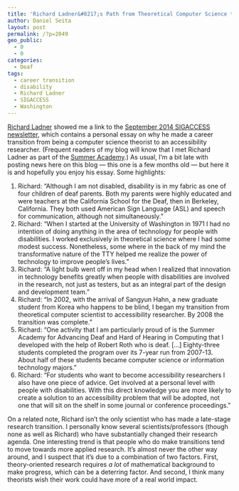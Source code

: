 ```yaml
---
title: 'Richard Ladner&#8217;s Path from Theoretical Computer Science to Accessibility Technology'
author: Daniel Seita
layout: post
permalink: /?p=2049
geo_public:
  - 0
  - 0
categories:
  - Deaf
tags:
  - career transition
  - disability
  - Richard Ladner
  - SIGACCESS
  - Washington
---
```

[Richard Ladner][1] showed me a link to the [September 2014 SIGACCESS newsletter][2], which contains a personal essay on why he made a career transition from being a computer science theorist to an accessibility researcher. (Frequent readers of my blog will know that I met Richard Ladner as part of the [Summer Academy][3].) As usual, I&#8217;m a bit late with posting news here on this blog &#8212; this one is a few months old &#8212; but here it is and hopefully you enjoy his essay. Some highlights:

  1. Richard: &#8220;Although I am not disabled, disability is in my fabric as one of four children of deaf parents. Both my parents were highly educated and were teachers at the California School for the Deaf, then in Berkeley, California. They both used American Sign Language (ASL) and speech for communication, although not simultaneously.&#8221;
  2. Richard: &#8220;When I started at the University of Washington in 1971 I had no intention of doing anything in the area of technology for people with disabilities. I worked exclusively in theoretical science where I had some modest success. Nonetheless, some where in the back of my mind the transformative nature of the TTY helped me realize the power of technology to improve people’s lives.&#8221;
  3. Richard: &#8220;A light bulb went off in my head when I realized that innovation in technology benefits greatly when people with disabilities are involved in the research, not just as testers, but as an integral part of the design and development team.&#8221;
  4. Richard: &#8220;In 2002, with the arrival of Sangyun Hahn, a new graduate student from Korea who happens to be blind, I began my transition from theoretical computer scientist to accessibility researcher. By 2008 the transition was complete.&#8221;
  5. Richard: &#8220;One activity that I am particularly proud of is the Summer Academy for Advancing Deaf and Hard of Hearing in Computing that I developed with the help of Robert Roth who is deaf. [&#8230;] Eighty-three students completed the program over its 7-year run from 2007-13. About half of these students became computer science or information technology majors.&#8221;
  6. Richard: &#8220;For students who want to become accessibility researchers I also have one piece of advice. Get involved at a personal level with people with disabilities. With this direct knowledge you are more likely to create a solution to an accessibility problem that will be adopted, not one that will sit on the shelf in some journal or conference proceedings.&#8221;

On a related note, Richard isn&#8217;t the only scientist who has made a late-stage research transition. I personally know several scientists/professors (though none as well as Richard) who have substantially changed their research agenda. One interesting trend is that people who do make transitions tend to move towards more applied research. It&#8217;s almost never the other way around, and I suspect that it&#8217;s due to a combination of two factors. First, theory-oriented research requires *a lot* of mathematical background to make progress, which can be a deterring factor. And second, I think many theorists wish their work could have more of a real world impact.

 [1]: http://www.cs.washington.edu/people/faculty/ladner
 [2]: http://www.sigaccess.org/2014/08/september-2014-newsletter-2/
 [3]: http://seitad.wordpress.com/2011/08/26/summer-academy/